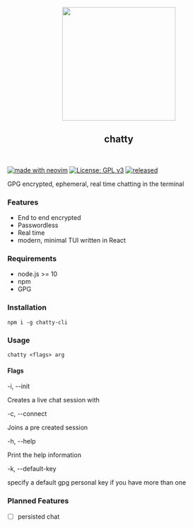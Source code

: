 <p align='center'>
<img width='256' src='https://user-images.githubusercontent.com/9297865/151686735-853abb5e-bbf3-4c1b-8506-9dda9ea0085c.png' />
</p>


<h2 align='center'>chatty</h2>
<br>

[![made with neovim](https://img.shields.io/badge/made_with-neovim-green?style=for-the-badge&logo=neovim)](neovim.io)
[![License: GPL v3](https://img.shields.io/badge/License-GPLv3-blue.svg)](https://www.gnu.org/licenses/gpl-3.0)
[![released](https://img.shields.io/badge/released-no-orange?logo=npm)](npmjs.com/navxio/chatty-cli)

GPG encrypted, ephemeral, real time chatting in the terminal

### Features
* End to end encrypted
* Passwordless
* Real time
* modern, minimal TUI written in React

### Requirements
* node.js >= 10
* npm
* GPG

### Installation
`npm i -g chatty-cli`

### Usage
`chatty <flags> arg`

#### Flags
-i, --init <key-id>

Creates a live chat session with <key-id>

-c, --connect <key-id>
 
Joins a pre created session

-h, --help

Print the help information

-k, --default-key

specify a default gpg personal key if you have more than one

### Planned Features
- [ ] persisted chat
